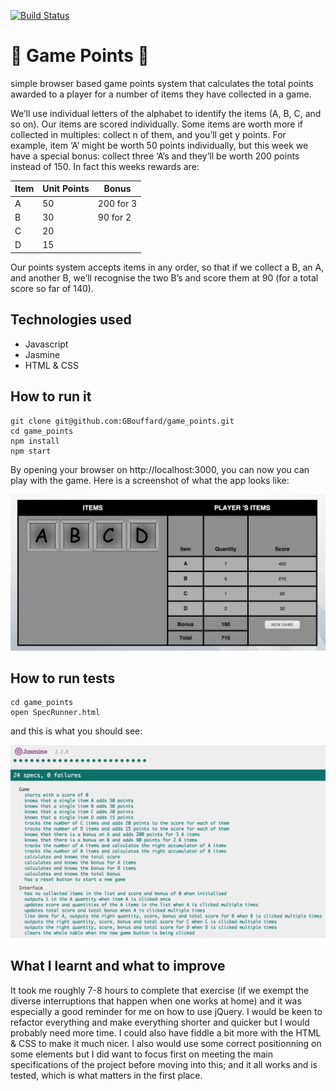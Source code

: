 [![Build Status](https://travis-ci.org/GBouffard/game_points.svg)](https://travis-ci.org/GBouffard/game_points) 

:abcd: Game Points :abcd:
===
simple browser based game points system that calculates the total points awarded to a player for a number of items they have collected in a game.

We’ll use individual letters of the alphabet to identify the items (A, B, C, and so on). Our items are scored individually. Some items are worth more if collected in multiples: collect n of them, and you’ll get y points. For example, item ‘A’ might be worth 50 points individually, but this week we have a special bonus: collect three ‘A’s and they’ll be worth 200 points instead of 150. In fact this weeks rewards are:

| Item | Unit Points | Bonus |
| ------------ | ----------- | ----------- |
| A | 50 | 200 for 3 |
| B | 30 | 90 for 2 |
| C | 20 |   |
| D | 15 |   |

Our points system accepts items in any order, so that if we collect a B, an A, and another B, we’ll recognise the two B’s and score them at 90 (for a total score so far of 140).

Technologies used
----
- Javascript
- Jasmine
- HTML & CSS

How to run it
----
```
git clone git@github.com:GBouffard/game_points.git
cd game_points
npm install
npm start
```
By opening your browser on http://localhost:3000, you can now you can play with the game.
Here is a screenshot of what the app looks like:

![](public/gp_screenshot.png)

How to run tests
----
```
cd game_points
open SpecRunner.html
```

and this is what you should see:

![](public/Jasmine_screenshot.png)

What I learnt and what to improve
----
It took me roughly 7-8 hours to complete that exercise (if we exempt the diverse interruptions that happen when one works at home) and it was especially a good reminder for me on how to use jQuery. I would be keen to refactor everything and make everything shorter and quicker but I would probably need more time. I could also have fiddle a bit more with the HTML & CSS to make it much nicer. I also would use some correct positionning on some elements but I did want to focus first on meeting the main specifications of the project before moving into this; and it all works and is tested, which is what matters in the first place.